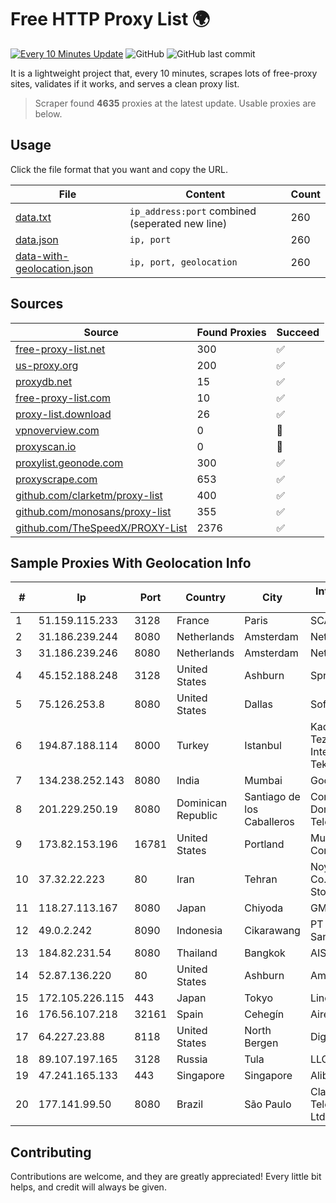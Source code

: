 
# Free HTTP Proxy List 🌍

[![Every 10 Minutes Update](https://github.com/mertguvencli/http-proxy-list/actions/workflows/main.yml/badge.svg?branch=main)](https://github.com/mertguvencli/http-proxy-list/actions/workflows/main.yml)
![GitHub](https://img.shields.io/github/license/mertguvencli/http-proxy-list)
![GitHub last commit](https://img.shields.io/github/last-commit/mertguvencli/http-proxy-list)

It is a lightweight project that, every 10 minutes, scrapes lots of free-proxy sites, validates if it works, and serves a clean proxy list.


> Scraper found **4635** proxies at the latest update. Usable proxies are below.

## Usage

Click the file format that you want and copy the URL.


|File|Content|Count|
|----|-------|-----|
|[data.txt](https://raw.githubusercontent.com/mertguvencli/http-proxy-list/main/proxy-list/data.txt)|`ip_address:port` combined (seperated new line)|260|
|[data.json](https://raw.githubusercontent.com/mertguvencli/http-proxy-list/main/proxy-list/data.json)|`ip, port`|260|
|[data-with-geolocation.json](https://raw.githubusercontent.com/mertguvencli/http-proxy-list/main/proxy-list/data-with-geolocation.json)|`ip, port, geolocation`|260|

## Sources

|Source|Found Proxies|Succeed|
|------|-------------|-------|
|[free-proxy-list.net](https://free-proxy-list.net)|300|✅|
|[us-proxy.org](https://www.us-proxy.org)|200|✅|
|[proxydb.net](http://proxydb.net)|15|✅|
|[free-proxy-list.com](https://free-proxy-list.com/?page=&port=&type%5B%5D=http&type%5B%5D=https&up_time=0&search=Search)|10|✅|
|[proxy-list.download](https://www.proxy-list.download/HTTP)|26|✅|
|[vpnoverview.com](https://vpnoverview.com/privacy/anonymous-browsing/free-proxy-servers)|0|🚫|
|[proxyscan.io](https://www.proxyscan.io)|0|🚫|
|[proxylist.geonode.com](https://proxylist.geonode.com/api/proxy-list?limit=300&page=1&sort_by=lastChecked&sort_type=desc&protocols=http,https)|300|✅|
|[proxyscrape.com](https://api.proxyscrape.com/v2/?request=displayproxies&protocol=http&timeout=10000&country=all&ssl=all&anonymity=all)|653|✅|
|[github.com/clarketm/proxy-list](https://raw.githubusercontent.com/clarketm/proxy-list/master/proxy-list-raw.txt)|400|✅|
|[github.com/monosans/proxy-list](https://raw.githubusercontent.com/monosans/proxy-list/main/proxies/http.txt)|355|✅|
|[github.com/TheSpeedX/PROXY-List](https://raw.githubusercontent.com/TheSpeedX/PROXY-List/master/http.txt)|2376|✅|


## Sample Proxies With Geolocation Info

|#|Ip|Port|Country|City|Internet Service Provider|
|-|--|----|-------|----|-------------------------|
|1|51.159.115.233|3128|France|Paris|SCALEWAY|
|2|31.186.239.244|8080|Netherlands|Amsterdam|NetSkope Inc|
|3|31.186.239.246|8080|Netherlands|Amsterdam|NetSkope Inc|
|4|45.152.188.248|3128|United States|Ashburn|Sprint|
|5|75.126.253.8|8080|United States|Dallas|SoftLayer|
|6|194.87.188.114|8000|Turkey|Istanbul|Kadir Huseyin Tezcan Nosspeed Internet Teknolojileri|
|7|134.238.252.143|8080|India|Mumbai|Google LLC|
|8|201.229.250.19|8080|Dominican Republic|Santiago de los Caballeros|Compañía Dominicana de Teléfonos S. A.|
|9|173.82.153.196|16781|United States|Portland|Multacom Corporation|
|10|37.32.22.223|80|Iran|Tehran|Noyan Abr Arvan Co. ( Private Joint Stock)|
|11|118.27.113.167|8080|Japan|Chiyoda|GMO Internet, Inc.|
|12|49.0.2.242|8090|Indonesia|Cikarawang|PT Usaha Adi Sanggoro|
|13|184.82.231.54|8080|Thailand|Bangkok|AIS-Fibre|
|14|52.87.136.220|80|United States|Ashburn|Amazon.com, Inc.|
|15|172.105.226.115|443|Japan|Tokyo|Linode, LLC|
|16|176.56.107.218|32161|Spain|Cehegín|Aire Networks|
|17|64.227.23.88|8118|United States|North Bergen|DigitalOcean, LLC|
|18|89.107.197.165|3128|Russia|Tula|LLC TK Altair|
|19|47.241.165.133|443|Singapore|Singapore|Alibaba.com LLC|
|20|177.141.99.50|8080|Brazil|São Paulo|Claro NXT Telecomunicacoes Ltda|



## Contributing

Contributions are welcome, and they are greatly appreciated! Every
little bit helps, and credit will always be given.

